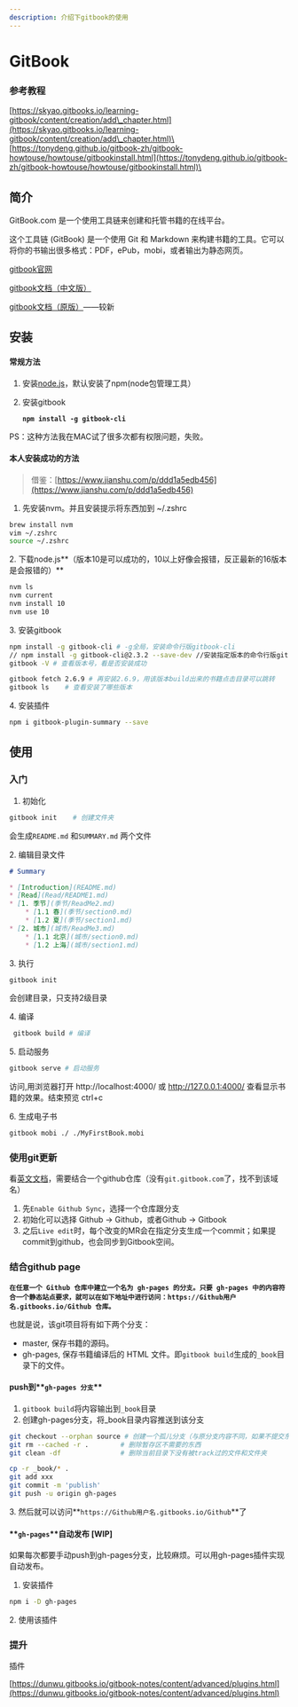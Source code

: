 ```yaml
---
description: 介绍下gitbook的使用
---
```


# GitBook

### 参考教程

[https://skyao.gitbooks.io/learning-gitbook/content/creation/add\_chapter.html](https://skyao.gitbooks.io/learning-gitbook/content/creation/add\_chapter.html)\
[https://tonydeng.github.io/gitbook-zh/gitbook-howtouse/howtouse/gitbookinstall.html](https://tonydeng.github.io/gitbook-zh/gitbook-howtouse/howtouse/gitbookinstall.html)\


## 简介

GitBook.com 是一个使用工具链来创建和托管书籍的在线平台。

这个工具链 (GitBook) 是一个使用 Git 和 Markdown 来构建书籍的工具。它可以将你的书输出很多格式：PDF，ePub，mobi，或者输出为静态网页。

[gitbook官网](https://www.gitbook.com/)

[gitbook文档（中文版）](https://chrisniael.gitbooks.io/gitbook-documentation/content/)

[gitbook文档（原版）](https://docs.gitbook.com/integrations/git-sync/enabling-github-sync)——较新

## 安装

#### 常规方法

1. 安装[node.js](https://nodejs.org/en/)，默认安装了npm(node包管理工具）
2.  安装gitbook&#x20;

    <pre class="language-rust"><code class="lang-rust"><strong>npm install -g gitbook-cli</strong></code></pre>

PS：这种方法我在MAC试了很多次都有权限问题，失败。

#### 本人安装成功的方法

> 借鉴：[https://www.jianshu.com/p/ddd1a5edb456](https://www.jianshu.com/p/ddd1a5edb456)

1. 先安装nvm。并且安装提示将东西加到 \~/.zshrc

```bash
brew install nvm
vim ~/.zshrc
source ~/.zshrc
```

2\. 下载node.js**（版本10是可以成功的，10以上好像会报错，反正最新的16版本是会报错的）**

```bash
nvm ls
nvm current
nvm install 10
nvm use 10
```

3\. 安装gitbook

```bash
npm install -g gitbook-cli # -g全局，安装命令行版gitbook-cli
// npm install -g gitbook-cli@2.3.2 --save-dev //安装指定版本的命令行版gitbook-cli
gitbook -V # 查看版本号，看是否安装成功

gitbook fetch 2.6.9 # 再安装2.6.9，用该版本build出来的书籍点击目录可以跳转
gitbook ls    # 查看安装了哪些版本
```

4\. 安装插件

```bash
npm i gitbook-plugin-summary --save 
```

## 使用

### 入门

1. 初始化

```bash
gitbook init    # 创建文件夹
```

会生成`README.md` 和`SUMMARY.md` 两个文件

2\. 编辑目录文件

```markdown
# Summary

* [Introduction](README.md)
* [Read](Read/README1.md)
* [1. 季节](季节/ReadMe2.md)
    * [1.1 春](季节/section0.md)
    * [1.2 夏](季节/section1.md)
* [2. 城市](城市/ReadMe3.md)
    * [1.1 北京](城市/section0.md)
    * [1.2 上海](城市/section1.md)
```

3\. 执行

```bash
gitbook init
```

会创建目录，只支持2级目录

4\. 编译

```bash
 gitbook build # 编译
```

5\. 启动服务

```bash
gitbook serve # 启动服务
```

访问,用浏览器打开 http://localhost:4000/ 或 http://127.0.0.1:4000/ 查看显示书籍的效果。结束预览 ctrl+c

6\. 生成电子书

```bash
gitbook mobi ./ ./MyFirstBook.mobi
```

### 使用git更新

看[英文文档](https://docs.gitbook.com/integrations/git-sync)，需要结合一个github仓库（没有`git.gitbook.com`了，找不到该域名）

1. 先`Enable Github Sync`，选择一个仓库跟分支
2. 初始化可以选择 Github -> Github，或者Github -> Gitbook
3. 之后`Live edit`时，每个改变的MR会在指定分支生成一个commit；如果提commit到github，也会同步到Gitbook空间。

### 结合github page

**`在任意一个 Github 仓库中建立一个名为 gh-pages 的分支。只要 gh-pages 中的内容符合一个静态站点要求，就可以在如下地址中进行访问：https://Github用户名.gitbooks.io/Github 仓库。`**

也就是说，该git项目将有如下两个分支：

* master, 保存书籍的源码。
* gh-pages, 保存书籍编译后的 HTML 文件。即`gitbook build`生成的`_book`目录下的文件。

#### push到**`gh-pages 分支`**

1. `gitbook build`将内容输出到`_book`目录
2. 创建gh-pages分支，将\_book目录内容推送到该分支

```bash
git checkout --orphan source # 创建一个孤儿分支（与原分支内容不同，如果不提交东西，这个分支实际上没有创建）
git rm --cached -r .        # 删除暂存区不需要的东西
git clean -df               # 删除当前目录下没有被track过的文件和文件夹

cp -r _book/* .
git add xxx
git commit -m 'publish'
git push -u origin gh-pages
```

3\. 然后就可以访问**`https://Github用户名.gitbooks.io/Github`**了

#### **`gh-pages`**自动发布 \[WIP]

如果每次都要手动push到gh-pages分支，比较麻烦。可以用gh-pages插件实现自动发布。

1. 安装插件

```bash
npm i -D gh-pages
```

2\. 使用该插件

### 提升

插件

[https://dunwu.gitbooks.io/gitbook-notes/content/advanced/plugins.html](https://dunwu.gitbooks.io/gitbook-notes/content/advanced/plugins.html)





